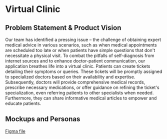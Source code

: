 # Virtual Clinic

## Problem Statement & Product Vision

Our team has identified a pressing issue – the challenge of obtaining expert medical advice in various scenarios, such as when medical appointments are scheduled too late or when patients have simple questions that don't necessitate a physical visit. To combat the pitfalls of self-diagnosis from internet sources and to enhance doctor-patient communication, our application breathes life into a virtual clinic. Patients can create tickets detailing their symptoms or queries. These tickets will be promptly assigned to specialized doctors based on their availability and expertise. Subsequently, doctors will provide comprehensive medical records, prescribe necessary medications, or offer guidance on refining the ticket's specialization, even referring patients to other specialists when needed. Furthermore, they can share informative medical articles to empower and educate patients.

## Mockups and Personas

[Figma file](https://www.figma.com/file/V1sK7MaYVpZ02JlM3rCN9x/IS-Project?type=design&node-id=0%3A1&mode=design&t=r3aYxEruEOhNzOnN-1)
